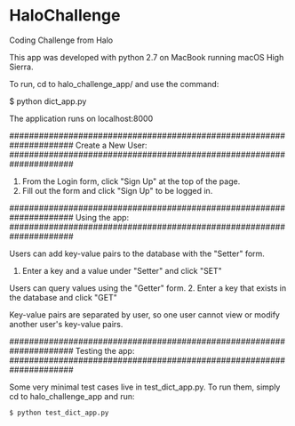 # HaloChallenge
Coding Challenge from Halo

This app was developed with python 2.7 on MacBook running macOS High
  Sierra.

To run, cd to halo_challenge_app/ and use the command:
  
  $ python dict_app.py

The application runs on localhost:8000

#####################################################################
  Create a New User:
#####################################################################

1. From the Login form, click "Sign Up" at the top of the page.
2. Fill out the form and click "Sign Up" to be logged in.

#####################################################################
  Using the app:
#####################################################################
  
  Users can add key-value pairs to the database with the "Setter" form.
1. Enter a key and a value under "Setter" and click "SET"

  Users can query values using the "Getter" form.
2. Enter a key that exists in the database and click "GET"

  Key-value pairs are separated by user, so one user cannot view or
    modify another user's key-value pairs.

#####################################################################
  Testing the app:
#####################################################################

  Some very minimal test cases live in test_dict_app.py. To run them,
  simply cd to halo_challenge_app and run:

    $ python test_dict_app.py
